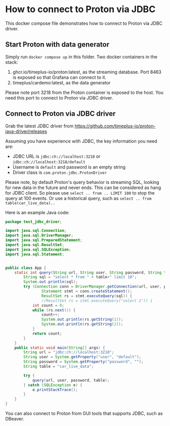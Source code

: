 # How to connect to Proton via JDBC

This docker compose file demonstrates how to connect to Proton via JDBC driver.

## Start Proton with data generator

Simply run `docker compose up` in this folder. Two docker containers in the stack:

1. ghcr.io/timeplus-io/proton:latest, as the streaming database. Port 8463 is exposed so that Grafana can connect to it.
2. timeplus/cardemo:latest, as the data generator

Please note port 3218 from the Proton container is exposed to the host. You need this port to connect to Proton via JDBC driver.

## Connect to Proton via JDBC driver

Grab the latest JDBC driver from https://github.com/timeplus-io/proton-java-driver/releases

Assuming you have experience with JDBC, the key information you need are:
* JDBC URL is `jdbc:ch://localhost:3218` or `jdbc:ch://localhost:3218/default`
* Username is `default` and password is an empty string
* Driver class is `com.proton.jdbc.ProtonDriver`

Please note, by default Proton's query behavior is streaming SQL, looking for new data in the future and never ends. This can be considered as hang for JDBC client. So please use `select .. from .. LIMIT 100` to stop the query at 100 events. Or use a historical query, such as `select .. from table(car_live_data)..`

Here is an example Java code:

```java
package test_jdbc_driver;

import java.sql.Connection;
import java.sql.DriverManager;
import java.sql.PreparedStatement;
import java.sql.ResultSet;
import java.sql.SQLException;
import java.sql.Statement;


public class App {
    static int query(String url, String user, String password, String table) throws SQLException {
        String sql = "select * from " + table+" limit 10";
        System.out.println(sql);
        try (Connection conn = DriverManager.getConnection(url, user, password);
                Statement stmt = conn.createStatement();
                ResultSet rs = stmt.executeQuery(sql)) {
                //ResultSet rs = stmt.executeQuery("select 1")) {
            int count = 0;
            while (rs.next()) {
                count++;
                System.out.println(rs.getString(1));
                System.out.println(rs.getString(2));
            }
            return count;
        }
    }    
    public static void main(String[] args) {
        String url = "jdbc:ch://localhost:3218";
        String user = System.getProperty("user", "default");
        String password = System.getProperty("password", "");
        String table = "car_live_data";

        try {
            query(url, user, password, table);
        } catch (SQLException e) {
            e.printStackTrace();
        }
    }
}
```

You can also connect to Proton from GUI tools that supports JDBC, such as DBeaver.
